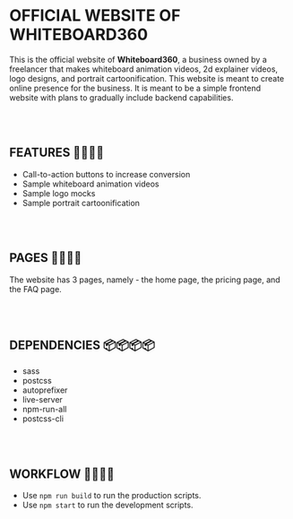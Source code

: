 # OFFICIAL WEBSITE OF WHITEBOARD360

This is the official website of **Whiteboard360**, a business owned by a freelancer that makes whiteboard
animation videos, 2d explainer videos, logo designs, and portrait cartoonification. This website is
meant to create online presence for the business. It is meant to be a simple frontend website with plans
to gradually include backend capabilities.

<br>
<br>

## FEATURES 🚀🚀🚀🚀

-  Call-to-action buttons to increase conversion
-  Sample whiteboard animation videos
-  Sample logo mocks
-  Sample portrait cartoonification

<br>
<br>

## PAGES 📃📃📃📃

The website has 3 pages, namely - the home page, the pricing page, and the FAQ page.

<br>
<br>

## DEPENDENCIES 📦📦📦📦

-  sass
-  postcss
-  autoprefixer
-  live-server
-  npm-run-all
-  postcss-cli

<br>
<br>

## WORKFLOW 🔧🔧🔧🔧

-  Use `npm run build` to run the production scripts.
-  Use `npm start` to run the development scripts.
